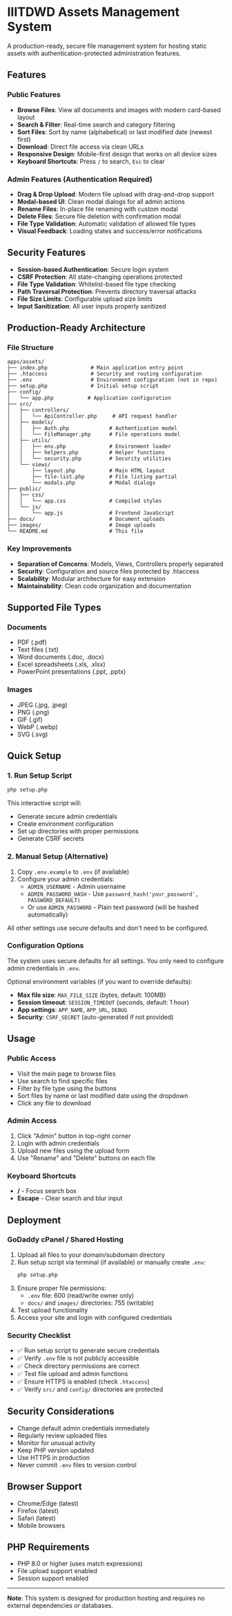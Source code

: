 # IIITDWD Assets Management System

A production-ready, secure file management system for hosting static assets with authentication-protected administration features.

## Features

### Public Features

- **Browse Files**: View all documents and images with modern card-based layout
- **Search & Filter**: Real-time search and category filtering
- **Sort Files**: Sort by name (alphabetical) or last modified date (newest first)
- **Download**: Direct file access via clean URLs
- **Responsive Design**: Mobile-first design that works on all device sizes
- **Keyboard Shortcuts**: Press `/` to search, `Esc` to clear

### Admin Features (Authentication Required)

- **Drag & Drop Upload**: Modern file upload with drag-and-drop support
- **Modal-based UI**: Clean modal dialogs for all admin actions
- **Rename Files**: In-place file renaming with custom modal
- **Delete Files**: Secure file deletion with confirmation modal
- **File Type Validation**: Automatic validation of allowed file types
- **Visual Feedback**: Loading states and success/error notifications

## Security Features

- **Session-based Authentication**: Secure login system
- **CSRF Protection**: All state-changing operations protected
- **File Type Validation**: Whitelist-based file type checking
- **Path Traversal Protection**: Prevents directory traversal attacks
- **File Size Limits**: Configurable upload size limits
- **Input Sanitization**: All user inputs properly sanitized

## Production-Ready Architecture

### File Structure

```
apps/assets/
├── index.php              # Main application entry point
├── .htaccess              # Security and routing configuration
├── .env                   # Environment configuration (not in repo)
├── setup.php              # Initial setup script
├── config/
│   └── app.php           # Application configuration
├── src/
│   ├── controllers/
│   │   └── ApiController.php     # API request handler
│   ├── models/
│   │   ├── Auth.php             # Authentication model
│   │   └── FileManager.php      # File operations model
│   ├── utils/
│   │   ├── env.php              # Environment loader
│   │   ├── helpers.php          # Helper functions
│   │   └── security.php         # Security utilities
│   └── views/
│       ├── layout.php           # Main HTML layout
│       ├── file-list.php        # File listing partial
│       └── modals.php           # Modal dialogs
├── public/
│   ├── css/
│   │   └── app.css              # Compiled styles
│   └── js/
│       └── app.js               # Frontend JavaScript
├── docs/                        # Document uploads
├── images/                      # Image uploads
└── README.md                    # This file
```

### Key Improvements

- **Separation of Concerns**: Models, Views, Controllers properly separated
- **Security**: Configuration and source files protected by .htaccess
- **Scalability**: Modular architecture for easy extension
- **Maintainability**: Clean code organization and documentation

## Supported File Types

### Documents

- PDF (.pdf)
- Text files (.txt)
- Word documents (.doc, .docx)
- Excel spreadsheets (.xls, .xlsx)
- PowerPoint presentations (.ppt, .pptx)

### Images

- JPEG (.jpg, .jpeg)
- PNG (.png)
- GIF (.gif)
- WebP (.webp)
- SVG (.svg)

## Quick Setup

### 1. Run Setup Script

```bash
php setup.php
```

This interactive script will:

- Generate secure admin credentials
- Create environment configuration
- Set up directories with proper permissions
- Generate CSRF secrets

### 2. Manual Setup (Alternative)

1. Copy `.env.example` to `.env` (if available)
2. Configure your admin credentials:
   - `ADMIN_USERNAME` - Admin username
   - `ADMIN_PASSWORD_HASH` - Use `password_hash('your_password', PASSWORD_DEFAULT)`
   - Or use `ADMIN_PASSWORD` - Plain text password (will be hashed automatically)

All other settings use secure defaults and don't need to be configured.

### Configuration Options

The system uses secure defaults for all settings. You only need to configure admin credentials in `.env`.

Optional environment variables (if you want to override defaults):

- **Max file size**: `MAX_FILE_SIZE` (bytes, default: 100MB)
- **Session timeout**: `SESSION_TIMEOUT` (seconds, default: 1 hour)
- **App settings**: `APP_NAME`, `APP_URL`, `DEBUG`
- **Security**: `CSRF_SECRET` (auto-generated if not provided)

## Usage

### Public Access

- Visit the main page to browse files
- Use search to find specific files
- Filter by file type using the buttons
- Sort files by name or last modified date using the dropdown
- Click any file to download

### Admin Access

1. Click "Admin" button in top-right corner
2. Login with admin credentials
3. Upload new files using the upload form
4. Use "Rename" and "Delete" buttons on each file

### Keyboard Shortcuts

- **/** - Focus search box
- **Escape** - Clear search and blur input

## Deployment

### GoDaddy cPanel / Shared Hosting

1. Upload all files to your domain/subdomain directory
2. Run setup script via terminal (if available) or manually create `.env`:
   ```bash
   php setup.php
   ```
3. Ensure proper file permissions:
   - `.env` file: 600 (read/write owner only)
   - `docs/` and `images/` directories: 755 (writable)
4. Test upload functionality
5. Access your site and login with configured credentials

### Security Checklist

- ✅ Run setup script to generate secure credentials
- ✅ Verify `.env` file is not publicly accessible
- ✅ Check directory permissions are correct
- ✅ Test file upload and admin functions
- ✅ Ensure HTTPS is enabled (check `.htaccess`)
- ✅ Verify `src/` and `config/` directories are protected

## Security Considerations

- Change default admin credentials immediately
- Regularly review uploaded files
- Monitor for unusual activity
- Keep PHP version updated
- Use HTTPS in production
- Never commit `.env` files to version control

## Browser Support

- Chrome/Edge (latest)
- Firefox (latest)
- Safari (latest)
- Mobile browsers

## PHP Requirements

- PHP 8.0 or higher (uses match expressions)
- File upload support enabled
- Session support enabled

---

**Note**: This system is designed for production hosting and requires no external dependencies or databases.
